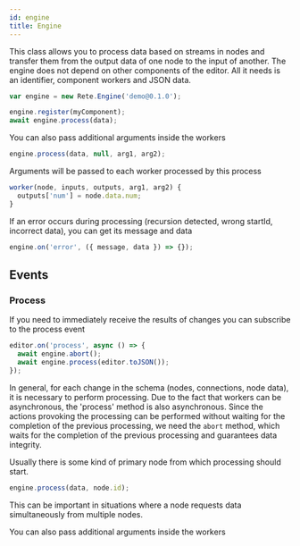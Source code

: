 ```yaml
---
id: engine
title: Engine
---
```


This class allows you to process data based on streams in nodes and transfer them from the output data of one node to the input of another.
The engine does not depend on other components of the editor. All it needs is an identifier, component workers and JSON data.

```typescript
var engine = new Rete.Engine('demo@0.1.0');

engine.register(myComponent);
await engine.process(data);
```

You can also pass additional arguments inside the workers

```typescript
engine.process(data, null, arg1, arg2);
```

Arguments will be passed to each worker processed by this process

```typescript
worker(node, inputs, outputs, arg1, arg2) {
  outputs['num'] = node.data.num;
}
```

If an error occurs during processing (recursion detected, wrong startId, incorrect data), you can get its message and data

```typescript
engine.on('error', ({ message, data }) => {});
```

## Events

### Process

If you need to immediately receive the results of changes you can subscribe to the process event

```typescript
editor.on('process', async () => {
  await engine.abort();
  await engine.process(editor.toJSON());
});
```

In general, for each change in the schema (nodes, connections, node data), it is necessary to perform processing.
Due to the fact that workers can be asynchronous, the 'process' method is also asynchronous.
Since the actions provoking the processing can be performed without waiting for the completion of the previous processing,
we need the `abort` method, which waits for the completion of the previous processing and guarantees data integrity.

Usually there is some kind of primary node from which processing should start.

```typescript
engine.process(data, node.id);
```

This can be important in situations where a node requests data simultaneously from multiple nodes.

You can also pass additional arguments inside the workers

